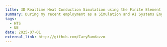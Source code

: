 ```yaml
---
title: 3D Realtime Heat Conduction Simulation using the Finite Element Method in Unreal Engine
summary: During my recent employment as a Simulation and AI Systems Engineer, I was tasked with developing a hyper realistic and performant heat conduction system. The system would be utilized in a VR environment developed on and hosted by the Unreal Engine. It is a 3D realtime solution of the Fourier Heat Conduction system and acts as Phase I of a three phase plan I had developed for achieving an optimally realistic and performant Welding simulation system for my employer. Prior to this, a prototype was created in Unreal Engine demonstrating heat conduction using the Finite Element Method. This project provides images, videos, and other shareable information, project files, and code. It is provided for demonstration. 
tags:
  - HTS
  - UE
date: 2025-07-01
external_link: http://github.com/CaryRandazzo
---
```

